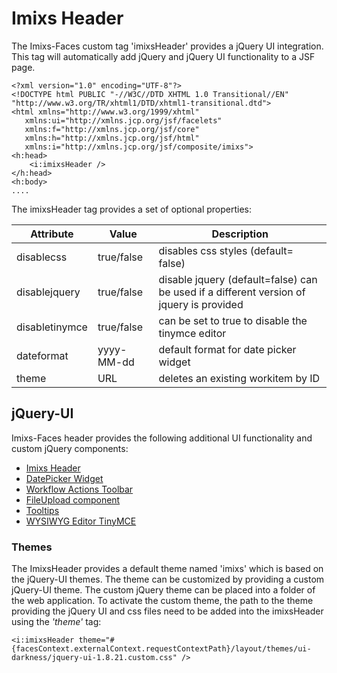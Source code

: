# Imixs Header

The Imixs-Faces custom tag 'imixsHeader' provides a jQuery UI integration. This tag will automatically add jQuery and jQuery UI functionality to a JSF page.
 
	<?xml version="1.0" encoding="UTF-8"?>
	<!DOCTYPE html PUBLIC "-//W3C//DTD XHTML 1.0 Transitional//EN" 
	"http://www.w3.org/TR/xhtml1/DTD/xhtml1-transitional.dtd">
	<html xmlns="http://www.w3.org/1999/xhtml"
	   xmlns:ui="http://xmlns.jcp.org/jsf/facelets"
	   xmlns:f="http://xmlns.jcp.org/jsf/core"
	   xmlns:h="http://xmlns.jcp.org/jsf/html"
	   xmlns:i="http://xmlns.jcp.org/jsf/composite/imixs">
	<h:head>
		<i:imixsHeader />
	</h:head>
	<h:body>
	....

The imixsHeader tag provides a set of optional properties:
 
 
| Attribute     | Value      |Description                                |       
|---------------|------------|-------------------------------------------|
|disablecss     | true/false |disables css styles (default= false)       |
|disablejquery  | true/false | disable jquery (default=false)  can be used if a different version of jquery is provided       |
|disabletinymce | true/false | can be set to true to disable the tinymce editor  |
|dateformat     | yyyy-MM-dd | default format for date picker widget     |
|theme          | URL        | deletes an existing workitem by ID        |
 
 
## jQuery-UI
Imixs-Faces header provides the following additional UI functionality and custom jQuery components:
 
  * [Imixs Header](./header.html)
  * [DatePicker Widget](./datepicker.html)
  * [Workflow Actions Toolbar](./workflowactions.html)
  * [FileUpload component](./fileupload.html)
  * [Tooltips](./tooltip.html)
  * [WYSIWYG Editor TinyMCE](./tinymce.html)
 

### Themes
The ImixsHeader provides a default theme named 'imixs' which is based on the jQuery-UI themes. The theme can be customized by providing a custom jQuery-UI theme. The custom jQuery theme can be placed into a folder of the web application. To activate the custom theme, the path to the theme providing the jQuery UI and css files need to be added into the imixsHeader using the _'theme'_ tag: 

	<i:imixsHeader theme="#{facesContext.externalContext.requestContextPath}/layout/themes/ui-darkness/jquery-ui-1.8.21.custom.css" />
 

 
 
